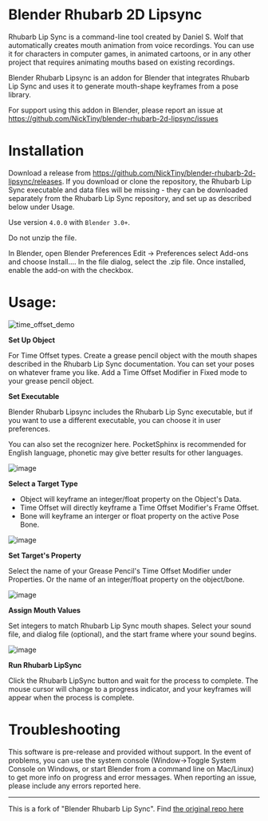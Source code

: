 # Blender Rhubarb 2D Lipsync

Rhubarb Lip Sync is a command-line tool created by Daniel S. Wolf that automatically creates mouth animation from voice recordings. You can use it for characters in computer games, in animated cartoons, or in any other project that requires animating mouths based on existing recordings.

Blender Rhubarb Lipsync is an addon for Blender that integrates Rhubarb Lip Sync and uses it to generate mouth-shape keyframes from a pose library.

For support using this addon in Blender, please report an issue at 
https://github.com/NickTiny/blender-rhubarb-2d-lipsync/issues

# Installation
Download a release from https://github.com/NickTiny/blender-rhubarb-2d-lipsync/releases. If you download or clone the repository, the Rhubarb Lip Sync executable and data files will be missing - they can be downloaded separately from the Rhubarb Lip Sync repository, and set up as described below under Usage.

Use version `4.0.0` with `Blender 3.0+`.

Do not unzip the file.

In Blender, open Blender Preferences Edit -> Preferences select Add-ons and choose Install.... In the file dialog, select the .zip file. Once installed, enable the add-on with the checkbox.

# Usage: 

![time_offset_demo](https://user-images.githubusercontent.com/86638335/208316400-8b3fd323-1936-4a85-909d-82fdf4af38d3.gif)


**Set Up Object**

For Time Offset types. Create a grease pencil object with the mouth shapes described in the Rhubarb Lip Sync documentation. You can set your poses on whatever frame you like. Add a Time Offset Modifier in Fixed mode to your grease pencil object.


**Set Executable**

Blender Rhubarb Lipsync includes the Rhubarb Lip Sync executable, but if you want to use a different executable, you can choose it in user preferences.

You can also set the recognizer here. PocketSphinx is recommended for English language, phonetic may give better results for other languages.

![image](https://user-images.githubusercontent.com/86638335/208315480-a42398e9-e0e2-4417-b5b8-14f2eed6b149.png)

**Select a Target Type** 

 - Object will keyframe an integer/float property on the Object's Data. 
  - Time Offset will directly keyframe a Time Offset Modifier's Frame Offset. 
 - Bone will keyframe an interger or float property on the active Pose Bone.

![image](https://user-images.githubusercontent.com/86638335/208315884-ff24dcd6-a558-4084-a57f-ebb63755d2fe.png)


**Set Target's Property**

Select the name of your Grease Pencil's Time Offset Modifier under Properties. Or the name of an integer/float property on the object/bone.

![image](https://user-images.githubusercontent.com/86638335/208316229-bff658a7-fdec-40e6-b501-8572d6bf4a13.png)

**Assign Mouth Values**

 Set integers to match Rhubarb Lip Sync mouth shapes. Select your sound file, and dialog file (optional), and the start frame where your sound begins.

![image](https://user-images.githubusercontent.com/86638335/208316842-d28c383c-5115-4ede-9a79-682456620f4c.png)


**Run Rhubarb LipSync**

Click the Rhubarb LipSync button and wait for the process to complete. The mouse cursor will change to a progress indicator, and your keyframes will appear when the process is complete.


# Troubleshooting
This software is pre-release and provided without support. In the event of problems, you can use the system console (Window->Toggle System Console on Windows, or start Blender from a command line on Mac/Linux) to get more info on progress and error messages. When reporting an issue, please include any errors reported here.

------------------
This is a fork of "Blender Rhubarb Lip Sync". Find [the original repo here](https://github.com/scaredyfish/blender-rhubarb-lipsync)
